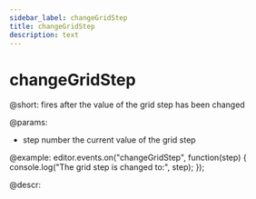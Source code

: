```yaml
---
sidebar_label: changeGridStep
title: changeGridStep
description: text
---
```


# changeGridStep

@short:
fires after the value of the grid step has been changed

@params:
- step  number  the current value of the grid step

@example:
editor.events.on("changeGridStep", function(step) {
    console.log("The grid step is changed to:", step);
});

@descr:
